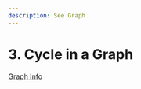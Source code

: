 ```yaml
---
description: See Graph
---
```


# 3. Cycle in a Graph

[Graph Info](../../../overview/2.-data-structures/graph/)

